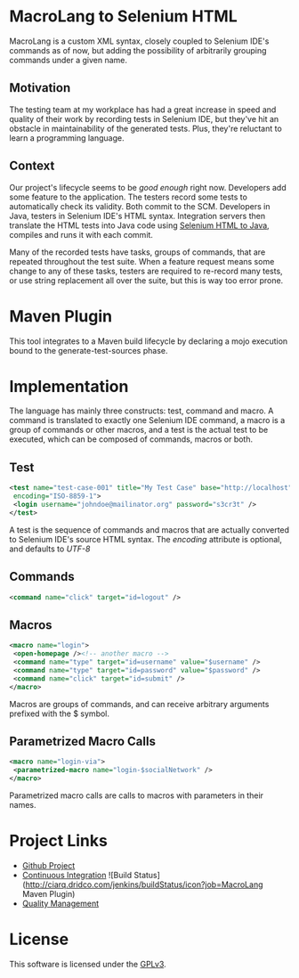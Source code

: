 # MacroLang to Selenium HTML #

MacroLang is a custom XML syntax, closely coupled to Selenium IDE's commands
as of now, but adding the possibility of arbitrarily grouping commands under
a given name.

## Motivation ##

The testing team at my workplace has had a great increase in speed and quality
of their work by recording tests in Selenium IDE, but they've hit an obstacle
in maintainability of the generated tests. Plus, they're reluctant to learn a
programming language.

## Context ##

Our project's lifecycle seems to be _good enough_ right now. Developers add
some feature to the application. The testers record some tests to
automatically check its validity. Both commit to the SCM. Developers in Java,
testers in Selenium IDE's HTML syntax. Integration servers then translate the
HTML tests into Java code using
[Selenium HTML to Java](https://github.com/gonzalob/selenium-htmltojava-maven-plugin), 
compiles and runs it with each commit.

Many of the recorded tests have tasks, groups of commands, that are repeated
throughout the test suite. When a feature request means some change to any of
these tasks, testers are required to re-record many tests, or use string
replacement all over the suite, but this is way too error prone.

# Maven Plugin #

This tool integrates to a Maven build lifecycle by declaring a mojo execution
bound to the generate-test-sources phase.

# Implementation #

The language has mainly three constructs: test, command and macro. A command
is translated to exactly one Selenium IDE command, a macro is a group of
commands or other macros, and a test is the actual test to be executed, which
can be composed of commands, macros or both.

## Test ##

```xml
<test name="test-case-001" title="My Test Case" base="http://localhost"
 encoding="ISO-8859-1">
 <login username="johndoe@mailinator.org" password="s3cr3t" />
</test>
```

A test is the sequence of commands and macros that are actually converted to
Selenium IDE's source HTML syntax.
The _encoding_ attribute is optional, and defaults to *UTF-8*

## Commands ##
```xml
<command name="click" target="id=logout" />
```

## Macros ##
```xml
<macro name="login">
 <open-homepage /><!-- another macro -->
 <command name="type" target="id=username" value="$username" />
 <command name="type" target="id=password" value="$password" />
 <command name="click" target="id=submit" />
</macro>
```

Macros are groups of commands, and can receive arbitrary arguments prefixed
with the $ symbol.

## Parametrized Macro Calls ##

```xml
<macro name="login-via">
 <parametrized-macro name="login-$socialNetwork" />
</macro>
```

Parametrized macro calls are calls to macros with parameters in their names.

# Project Links #

 * [Github Project](http://bit.ly/1oc4FqT)
 * [Continuous Integration](http://bit.ly/1nUjQLk) ![Build Status](http://ciarq.dridco.com/jenkins/buildStatus/icon?job=MacroLang Maven Plugin)
 * [Quality Management](http://bit.ly/1s4VY6U)

# License #
This software is licensed under the [GPLv3](http://www.gnu.org/licenses/gpl.txt).

